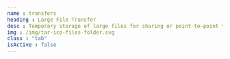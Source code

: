 ```yaml
---
name : transfers
heading : Large File Transfer
desc : Temporary storage of large files for sharing or point-to-point transfers.
img : /img/tar-ico-files-folder.svg
class : "tab"
isActive : false
---
```

